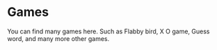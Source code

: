 # Games
You can find many games here. Such as Flabby bird, X O game, Guess word, and many more other games.
